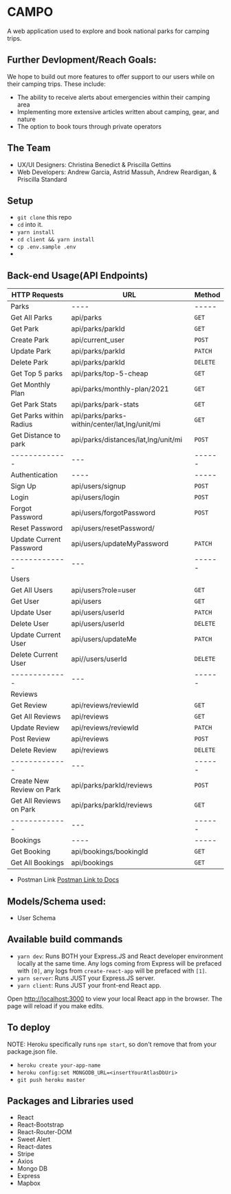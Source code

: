 # CAMPO

A web application used to explore and book national parks for camping trips.

## Further Devlopment/Reach Goals:

We hope to build out more features to offer support to our users while on their camping trips.
These include:

- The ability to receive alerts about emergencies within their camping area
- Implementing more extensive articles written about camping, gear, and nature
- The option to book tours through private operators

## The Team

- UX/UI Designers: Christina Benedict & Priscilla Gettins
- Web Developers: Andrew Garcia, Astrid Massuh, Andrew Reardigan, & Priscilla Standard

## Setup

- `git clone` this repo
- `cd` into it.
- `yarn install`
- `cd client && yarn install`
- `cp .env.sample .env`
-

## Back-end Usage(API Endpoints)

HTTP Requests | URL | Method | 
------------- | --- | ------ | 
Parks | ---- |  -----
Get All Parks | api/parks | `GET` 
Get Park | api/parks/parkId | `GET` 
Create Park | api/current_user | `POST` 
Update Park | api/parks/parkId |  `PATCH`  
Delete Park | api/parks/parkId |  `DELETE`  
Get Top 5 parks | api/parks/top-5-cheap |  `GET` 
Get Monthly Plan | api/parks/monthly-plan/2021 |  `GET` 
Get Park Stats | api/parks/park-stats |  `GET` 
Get Parks within Radius | api/parks/parks-within/center/lat,lng/unit/mi |  `GET` 
Get Distance to park | api/parks/distances/lat,lng/unit/mi |  `POST`  
------------- | --- | ------ | 
Authentication | ---- | ----- |
Sign Up  | api/users/signup |  `POST`  
Login | api/users/login |  `POST` 
Forgot Password | api/users/forgotPassword | `POST`
Reset Password | api/users/resetPassword/
Update Current Password | api/users/updateMyPassword | `PATCH`
------------- | --- | ------ | 
Users | | 
Get All Users | api/users?role=user | `GET`
Get User | api/users | `GET`
Update User | api/users/userId | `PATCH`
Delete User | api/users/userId | `DELETE`
Update Current User | api/users/updateMe | `PATCH`
Delete Current User | api//users/userId | `DELETE`
------------- | --- | ------ | 
Reviews | | 
Get Review | api/reviews/reviewId | `GET`
Get All Reviews | api/reviews | `GET`
Update Review | api/reviews/reviewId | `PATCH` 
Post Review | api/reviews | `POST`
Delete Review | api/reviews | `DELETE`
------------- | --- | ------ | 
Create New Review on Park | api/parks/parkId/reviews | `POST`
Get All Reviews on Park | api/parks/parkId/reviews | `GET`
------------- | --- | ------ | 
Bookings | ---- | ----- |
Get Booking | api/bookings/bookingId | `GET`
Get All Bookings | api/bookings | `GET`

- Postman Link 
[Postman Link to Docs](https://documenter.getpostman.com/view/12492228/TVCiSm8L)

## Models/Schema used:
* User Schema 




## Available build commands

- `yarn dev`: Runs BOTH your Express.JS and React developer environment locally at the same time. Any logs coming from Express will be prefaced with `[0]`, any logs from `create-react-app` will be prefaced with `[1]`.
- `yarn server`: Runs JUST your Express.JS server.
- `yarn client`: Runs JUST your front-end React app.

Open [http://localhost:3000](http://localhost:3000) to view your local React app in the browser. The page will reload if you make edits.

## To deploy

NOTE: Heroku specifically runs `npm start`, so don't remove that from your package.json file.

- `heroku create your-app-name`
- `heroku config:set MONGODB_URL=<insertYourAtlasDbUri>`
- `git push heroku master`

## Packages and Libraries used

- React
- React-Bootstrap
- React-Router-DOM
- Sweet Alert
- React-dates
- Stripe
- Axios
- Mongo DB
- Express
- Mapbox
